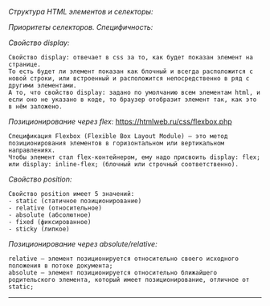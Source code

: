 *Структура HTML элементов и селекторы:*

*Приоритеты селекторов. Специфичность:*

*Свойство display:*
```
Свойство display: отвечает в css за то, как будет показан элемент на странице.
То есть будет ли элемент показан как блочный и всегда расположится с новой строки, или встроенный и расположится непосредственно в ряд с другими элементами.
А то, что свойство display: задано по умолчанию всем элементам html, и если оно не указано в коде, то браузер отобразит элемент так, как это в нём заложено.
```

*Позиционирование через flex:*
https://htmlweb.ru/css/flexbox.php

```
Спецификация Flexbox (Flexible Box Layout Module) – это метод позиционирования элементов в горизонтальном или вертикальном направлениях.
Чтобы элемент стал flex-контейнером, ему надо присвоить display: flex; или display: inline-flex; (блочный или строчный соответственно).
```

*Свойство position:*
```
Свойство position имеет 5 значений:
- static (статичное позиционирование)
- relative (относительное)
- absolute (абсолютное)
- fixed (фиксированное)
- sticky (липкое)
```

*Позиционирование через absolute/relative:*

```
relative — элемент позиционируется относительно своего исходного положения в потоке документа;
absolute — элемент позиционируется относительно ближайшего родительского элемента, который имеет позиционирование, отличное от static;
```
-----------------------------------------------------------------------
